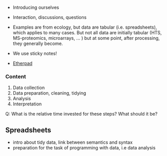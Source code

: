 - Introducing ourselves

- Interaction, discussions, questions

- Examples are from ecology, but data are tabular (i.e. spreadsheets),
  which applies to many cases. But not all data are initially tabular
  (HTS, MS-proteomics, microarrays, ... ) but at some point, after
  processing, they generally become.
  
- We use sticky notes!

- [Etherpad](https://etherpad.mozilla.org/4QxH0286pR)


###  Content

1. Data collection
2. Data preparation, cleaning, tidying
3. Analysis
4. Interpretation

Q: What is the relative time invested for these steps? What should it
be?

## Spreadsheets
- intro about tidy data, link between semantics and syntax
- preparation for the task of programming with data, i.e data analysis
